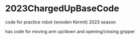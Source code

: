 # 2023ChargedUpBaseCode

code for practice robot (wooden Kermit) 2023 season

has code for moving arm up/down and opening/closing gripper
